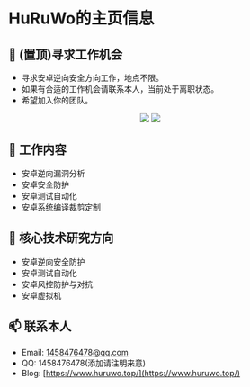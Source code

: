 # HuRuWo的主页信息


## 👯 (置顶)寻求工作机会

- 寻求安卓逆向安全方向工作，地点不限。
- 如果有合适的工作机会请联系本人，当前处于离职状态。
- 希望加入你的团队。

<p align="center">
  <img src ="https://github-readme-stats.vercel.app/api?username=HuRuWo&show_icons=true&hide_border=true&theme=graywhite&include_all_commits=true&count_private=true">
  <img src ="https://github-readme-stats.vercel.app/api/top-langs/?username=HuRuWo&layout=compact&hide_border=true&langs_count=10&theme=graywhite&include_all_commits=true&count_private=true">
</p>



## 🔭 工作内容

- 安卓逆向漏洞分析
- 安卓安全防护
- 安卓测试自动化
- 安卓系统编译裁剪定制

## 🌱 核心技术研究方向

- 安卓逆向安全防护
- 安卓测试自动化
- 安卓风控防护与对抗
- 安卓虚拟机

## 📫 联系本人

- Email: 1458476478@qq.com
- QQ: 1458476478(添加请注明来意)
- Blog: [https://www.huruwo.top/](https://www.huruwo.top/)

 
<!-- **HuRuWo/HuRuWo** is a ✨ _special_ ✨ repository because its `README.md` (this file) appears on your GitHub profile.

Here are some ideas to get you started:

- 🔭 I’m currently working on ...
- 🌱 I’m currently learning ...
- 👯 I’m looking to collaborate on ...
- 🤔 I’m looking for help with ...
- 💬 Ask me about ...
- 📫 How to reach me: ...
- 😄 Pronouns: ...
- ⚡ Fun fact: ... -->

